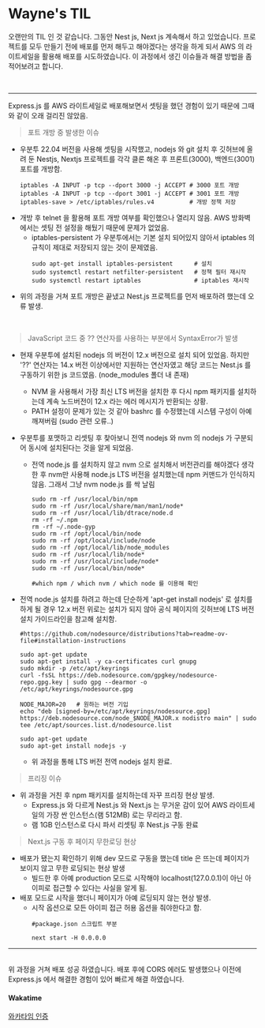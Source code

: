 Wayne's TIL
===

오랜만의 TIL 인 것 같습니다. 그동안 Nest js, Next js 계속해서 하고 있었습니다. 프로젝트를 모두 만들기 전에 배포를 먼저 해두고 해야겠다는 생각을 하게 되서 AWS 의 라이트세일을 활용해 배포를 시도하였습니다.
이 과정에서 생긴 이슈들과 해결 방법을 좀 적어보려고 합니다.

<br>

---
Express.js 를 AWS 라이트세일로 배포해보면서 셋팅을 했던 경험이 있기 때문에 그때와 같이 오래 걸리진 않았음.

> 포트 개방 중 발생한 이슈
- 우분투 22.04 버전을 사용해 셋팅을 시작했고, nodejs 와 git 설치 후 깃허브에 올려 둔 Nestjs, Nextjs 프로젝트를 각각 클론 해온 후 프론트(3000), 백엔드(3001) 포트를 개방함.
  ```
  iptables -A INPUT -p tcp --dport 3000 -j ACCEPT # 3000 포트 개방
  iptables -A INPUT -p tcp --dport 3001 -j ACCEPT # 3001 포트 개방
  iptables-save > /etc/iptables/rules.v4          # 개방 정책 저장
  ```
- 개방 후 telnet 을 활용해 포트 개방 여부를 확인했으나 열리지 않음. AWS 방화벽에서는 셋팅 전 설정을 해뒀기 때문에 문제가 없었음.
  - iptables-persistent 가 우분투에서는 기본 설치 되어있지 않아서 iptables 의 규칙이 제대로 저장되지 않는 것이 문제였음.
    ```
    sudo apt-get install iptables-persistent      # 설치
    sudo systemctl restart netfilter-persistent   # 정책 필터 재시작
    sudo systemctl restart iptables               # iptables 재시작
    ```
- 위의 과정을 거쳐 포트 개방은 끝냈고 Nest.js 프로젝트를 먼저 배포하려 했는데 오류 발생.

<br>

> JavaScript 코드 중 ?? 연산자를 사용하는 부분에서 SyntaxError가 발생
- 현재 우분투에 설치된 nodejs 의 버전이 12.x 버전으로 설치 되어 있었음. 하지만 '??' 연산자는 14.x 버전 이상에서만 지원하는 연산자였고 해당 코드는 Nest.js 를 구동하기 위한 js 코드였음. (node_modules 폴더 내 존재)
  - NVM 을 사용해서 가장 최신 LTS 버전을 설치한 후 다시 npm 패키지를 설치하는데 계속 노드버전이 12.x 라는 에러 메시지가 반환되는 상황.
  - PATH 설정이 문제가 있는 것 같아 bashrc 를 수정했는데 시스템 구성이 아예 깨져버림 (sudo 관련 오류..)
  
- 우분투를 포맷하고 리셋팅 후 찾아보니 전역 nodejs 와 nvm 의 nodejs 가 구분되어 동시에 설치된다는 것을 알게 되었음.
  - 전역 node.js 를 설치하지 않고 nvm 으로 설치해서 버전관리를 해야겠다 생각한 후 nvm만 사용해 node.js LTS 버전을 설치했는데 npm 커맨드가 인식하지 않음. 그래서 그냥 nvm node.js 를 싹 날림
    ```
    sudo rm -rf /usr/local/bin/npm 
    sudo rm -rf /usr/local/share/man/man1/node* 
    sudo rm -rf /usr/local/lib/dtrace/node.d
    rm -rf ~/.npm
    rm -rf ~/.node-gyp
    sudo rm -rf /opt/local/bin/node
    sudo rm -rf /opt/local/include/node
    sudo rm -rf /opt/local/lib/node_modules
    sudo rm -rf /usr/local/lib/node*
    sudo rm -rf /usr/local/include/node*
    sudo rm -rf /usr/local/bin/node*

    #which npm / which nvm / which node 를 이용해 확인
    ```
- 전역 node.js 설치를 하려고 하는데 단순하게 'apt-get install nodejs' 로 설치를 하게 될 경우 12.x 버전 위로는 설치가 되지 않아 공식 페이지의 깃허브에 LTS 버전 설치 가이드라인을 참고해 설치함.
  ```
  #https://github.com/nodesource/distributions?tab=readme-ov-file#installation-instructions

  sudo apt-get update
  sudo apt-get install -y ca-certificates curl gnupg
  sudo mkdir -p /etc/apt/keyrings
  curl -fsSL https://deb.nodesource.com/gpgkey/nodesource-repo.gpg.key | sudo gpg --dearmor -o /etc/apt/keyrings/nodesource.gpg
  
  NODE_MAJOR=20   # 원하는 버전 기입
  echo "deb [signed-by=/etc/apt/keyrings/nodesource.gpg] https://deb.nodesource.com/node_$NODE_MAJOR.x nodistro main" | sudo tee /etc/apt/sources.list.d/nodesource.list

  sudo apt-get update
  sudo apt-get install nodejs -y
  ```
  - 위 과정을 통해 LTS 버전 전역 nodejs 설치 완료.

> 프리징 이슈
- 위 과정을 거친 후 npm 패키지를 설치하는데 자꾸 프리징 현상 발생.
  - Express.js 와 다르게 Nest.js 와 Next.js 는 무거운 감이 있어 AWS 라이트세일의 가장 싼 인스턴스(램 512MB) 로는 무리라고 함.
  - 램 1GB 인스턴스로 다시 파서 리셋팅 후 Nest.js 구동 완료

> Next.js 구동 후 페이지 무한로딩 현상
- 배포가 됐는지 확인하기 위해 dev 모드로 구동을 했는데 title 은 뜨는데 페이지가 보이지 않고 무한 로딩되는 현상 발생
  - 빌드한 후 아예 production 모드로 시작해야 localhost(127.0.0.1)이 아닌 아이피로 접근할 수 있다는 사실을 알게 됨.
- 배포 모드로 시작을 했더니 페이지가 아예 로딩되지 않는 현상 발생.
  - 시작 옵션으로 모든 아이피 접근 허용 옵션을 줘야한다고 함.
    ```
    #package.json 스크립트 부분

    next start -H 0.0.0.0
    ```


---
<br>
위 과정을 거쳐 배포 성공 하였습니다.
배포 후에 CORS 에러도 발생했으나 이전에 Express.js 에서 해결한 경험이 있어 빠르게 해결 하였습니다.


<br>

#### Wakatime

[와카타임 인증](https://github.com/RyeinKim/TIL/blob/main/wakatime/Nov/20231127.png)